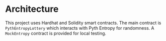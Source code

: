 # Architecture

This project uses Hardhat and Solidity smart contracts. The main contract is `PythEntropyLottery` which interacts with Pyth Entropy for randomness. A `MockEntropy` contract is provided for local testing.
